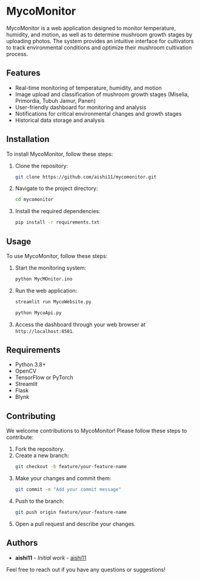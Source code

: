 # MycoMonitor

MycoMonitor is a web application designed to monitor temperature, humidity, and motion, as well as to determine mushroom growth stages by uploading photos. The system provides an intuitive interface for cultivators to track environmental conditions and optimize their mushroom cultivation process.

## Features

- Real-time monitoring of temperature, humidity, and motion
- Image upload and classification of mushroom growth stages (Miselia, Primordia, Tubuh Jamur, Panen)
- User-friendly dashboard for monitoring and analysis
- Notifications for critical environmental changes and growth stages
- Historical data storage and analysis

## Installation

To install MycoMonitor, follow these steps:

1. Clone the repository:
    ```sh
    git clone https://github.com/aishi11/mycomonitor.git
    ```
2. Navigate to the project directory:
    ```sh
    cd mycomonitor
    ```
3. Install the required dependencies:
    ```sh
    pip install -r requirements.txt
    ```

## Usage

To use MycoMonitor, follow these steps:

1. Start the monitoring system:
    ```sh
    python MycMOnitor.ino
    ```
2. Run the web application:
    ```sh
    streamlit run MycoWebsite.py
    ```
    ```sh
    python MycoApi.py
    ```
3. Access the dashboard through your web browser at `http://localhost:8501`.

## Requirements

- Python 3.8+
- OpenCV
- TensorFlow or PyTorch
- Streamlit
- Flask
- Blynk

## Contributing

We welcome contributions to MycoMonitor! Please follow these steps to contribute:

1. Fork the repository.
2. Create a new branch:
    ```sh
    git checkout -b feature/your-feature-name
    ```
3. Make your changes and commit them:
    ```sh
    git commit -m "Add your commit message"
    ```
4. Push to the branch:
    ```sh
    git push origin feature/your-feature-name
    ```
5. Open a pull request and describe your changes.

## Authors

- **aishi11** - *Initial work* - [aishi11](https://github.com/aishi11)

Feel free to reach out if you have any questions or suggestions!
